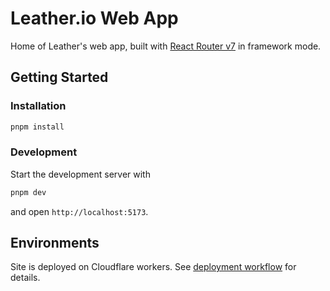 # Leather.io Web App

Home of Leather's web app, built with [React Router v7](https://reactrouter.com/) in framework mode.

## Getting Started

### Installation

```bash
pnpm install
```

### Development

Start the development server with

```bash
pnpm dev
```

and open `http://localhost:5173`.

## Environments

Site is deployed on Cloudflare workers. See [deployment workflow](../../.github/workflows/deploy-web.yml) for details.
